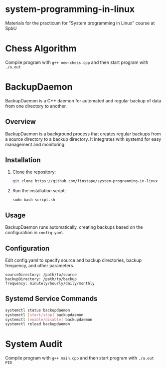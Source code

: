 # system-programming-in-linux
Materials for the practicum for "System programming in Linux" course at SpbU

# Chess Algorithm

Compile program with `g++ new-chess.cpp` and then start program with `./a.out`

# BackupDaemon

BackupDaemon is a C++ daemon for automated and regular backup of data from one directory to another.

## Overview

BackupDaemon is a background process that creates regular backups from a source directory to a backup directory. It integrates with systemd for easy management and monitoring.

## Installation

1. Clone the repository:

    ```bash
    git clone https://github.com/finstape/system-programming-in-linux
    ```

2. Run the installation script:

    ```
    sudo bash script.sh
    ```

## Usage

BackupDaemon runs automatically, creating backups based on the configuration in `config.yaml`.

## Configuration
Edit config.yaml to specify source and backup directories, backup frequency, and other parameters.

```
sourceDirectory: /path/to/source
backupDirectory: /path/to/backup
frequency: minutely/hourly/daily/monthly
```

## Systemd Service Commands

```bash
systemctl status backupdaemon
systemctl [start/stop] backupdaemon
systemctl [enable/disable] backupdaemon
systemctl reload backupdaemon
```
# System Audit

Compile program with `g++ main.cpp` and then start program with `./a.out PID`

